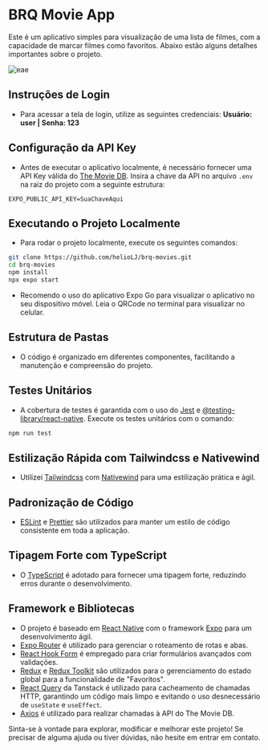 # BRQ Movie App

Este é um aplicativo simples para visualização de uma lista de filmes, com a capacidade de marcar filmes como favoritos. Abaixo estão alguns detalhes importantes sobre o projeto.

![eae](./README//app-video.gif)

## Instruções de Login
- Para acessar a tela de login, utilize as seguintes credenciais: **Usuário: user | Senha: 123**

## Configuração da API Key
- Antes de executar o aplicativo localmente, é necessário fornecer uma API Key válida do [The Movie DB](https://www.themoviedb.org/settings/api/). Insira a chave da API no arquivo `.env` na raiz do projeto com a seguinte estrutura:

```env
EXPO_PUBLIC_API_KEY=SuaChaveAqui
```
## Executando o Projeto Localmente
- Para rodar o projeto localmente, execute os seguintes comandos:

```bash
git clone https://github.com/helioLJ/brq-movies.git
cd brq-movies
npm install
npx expo start
```
- Recomendo o uso do aplicativo Expo Go para visualizar o aplicativo no seu dispositivo móvel. Leia o QRCode no terminal para visualizar no celular.

## Estrutura de Pastas
- O código é organizado em diferentes componentes, facilitando a manutenção e compreensão do projeto.

## Testes Unitários
- A cobertura de testes é garantida com o uso do [Jest](https://jestjs.io/) e [@testing-library/react-native](https://testing-library.com/docs/react-native-testing-library/intro/). Execute os testes unitários com o comando:

```bash
npm run test
```

## Estilização Rápida com Tailwindcss e Nativewind
- Utilizei [Tailwindcss](https://tailwindcss.com/) com [Nativewind](https://nativewind.io/) para uma estilização prática e ágil.

## Padronização de Código
- [ESLint](https://eslint.org/) e [Prettier](https://prettier.io/) são utilizados para manter um estilo de código consistente em toda a aplicação.

## Tipagem Forte com TypeScript
- O [TypeScript](https://www.typescriptlang.org/) é adotado para fornecer uma tipagem forte, reduzindo erros durante o desenvolvimento.

## Framework e Bibliotecas
- O projeto é baseado em [React Native](https://reactnative.dev/) com o framework [Expo](https://expo.dev/) para um desenvolvimento ágil.
- [Expo Router](https://docs.expo.dev/routing/introduction/) é utilizado para gerenciar o roteamento de rotas e abas.
- [React Hook Form](https://react-hook-form.com/) é empregado para criar formulários avançados com validações.
- [Redux](https://redux.js.org/) e [Redux Toolkit](https://redux-toolkit.js.org/) são utilizados para o gerenciamento do estado global para a funcionalidade de "Favoritos".
- [React Query](https://react-query.tanstack.com/) da Tanstack é utilizado para cacheamento de chamadas HTTP, garantindo um código mais limpo e evitando o uso desnecessário de `useState` e `useEffect`.
- [Axios](https://axios-http.com/) é utilizado para realizar chamadas à API do The Movie DB.

Sinta-se à vontade para explorar, modificar e melhorar este projeto! Se precisar de alguma ajuda ou tiver dúvidas, não hesite em entrar em contato.
